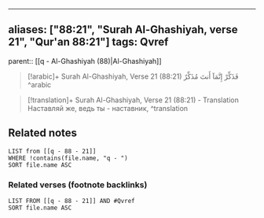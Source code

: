 
---
aliases: ["88:21", "Surah Al-Ghashiyah, verse 21", "Qur'an 88:21"]
tags: Qvref
---

parent:: [[q - Al-Ghashiyah (88)|Al-Ghashiyah]]

> [!arabic]+ Surah Al-Ghashiyah, Verse 21 (88:21)
> <span class="quran-arabic">فَذَكِّرْ إِنَّمَآ أَنتَ مُذَكِّرٌ</span>
^arabic

> [!translation]+ Surah Al-Ghashiyah, Verse 21 (88:21) - Translation
> Наставляй же, ведь ты - наставник,
^translation



## Related notes
```dataview
LIST from [[q - 88 - 21]]
WHERE !contains(file.name, "q - ")
SORT file.name ASC
```

### Related verses (footnote backlinks)
```dataview
LIST FROM [[q - 88 - 21]] AND #Qvref
SORT file.name ASC
```

